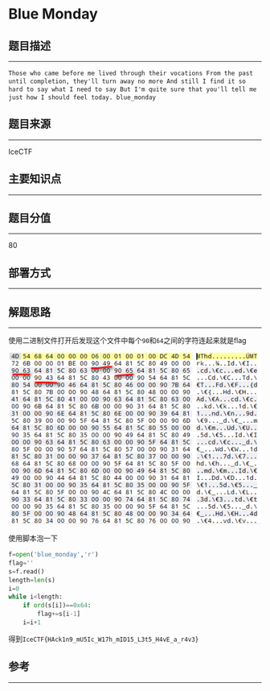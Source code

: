 # Blue Monday

## 题目描述
---
```
Those who came before me lived through their vocations From the past until completion, they'll turn away no more And still I find it so hard to say what I need to say But I'm quite sure that you'll tell me just how I should feel today. blue_monday
```

## 题目来源
---
IceCTF

## 主要知识点
---


## 题目分值
---
80

## 部署方式
---


## 解题思路
---

使用二进制文件打开后发现这个文件中每个`90`和`64`之间的字符连起来就是flag

![](images/ctf-2021-06-07-10-23-33.png)

使用脚本泡一下

```python
f=open('blue_monday','r')
flag=''
s=f.read()
length=len(s)
i=0
while i<length:
    if ord(s[i])==0x64:
        flag+=s[i-1]
    i=i+1
```

得到`IceCTF{HAck1n9_mU5Ic_W17h_mID15_L3t5_H4vE_a_r4v3}`

## 参考
---
